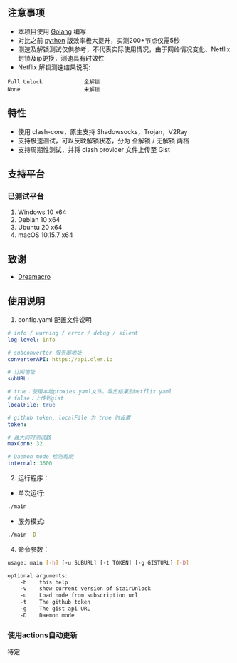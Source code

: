 ## 注意事项

- 本项目使用 [Golang](https://go.dev/) 编写
- 对比之前 [python](https://github.com/thank243/StairUnlocker) 版效率极大提升，实测200+节点仅需5秒
- 测速及解锁测试仅供参考，不代表实际使用情况，由于网络情况变化、Netflix封锁及ip更换，测速具有时效性
- Netflix 解锁测速结果说明:

~~~~text
Full Unlock             全解锁
None                    未解锁
~~~~

## 特性

- 使用 clash-core，原生支持 Shadowsocks，Trojan，V2Ray
- 支持极速测试，可以反映解锁状态，分为 全解锁 / 无解锁 两档
- 支持周期性测试，并将 clash provider 文件上传至 Gist

## 支持平台

### 已测试平台

1. Windows 10 x64
2. Debian 10 x64
3. Ubuntu 20 x64
4. macOS 10.15.7 x64

## 致谢

- [Dreamacro](https://github.com/Dreamacro/clash)

## 使用说明

1. config.yaml 配置文件说明

~~~~yaml
# info / warning / error / debug / silent
log-level: info

# subconverter 服务器地址
converterAPI: https://api.dler.io

# 订阅地址
subURL:

# true：使用本地proxies.yaml文件，导出结果到netflix.yaml
# false：上传到gist
localFile: true

# github token, localFile 为 true 时设置
token:

# 最大同时测试数
maxConn: 32

# Daemon mode 检测周期
internal: 3600
~~~~

2. 运行程序：

- 单次运行:

~~~~bash
./main
~~~~

- 服务模式:

~~~~bash
./main -D
~~~~

4. 命令参数：

~~~~bash
usage: main [-h] [-u SUBURL] [-t TOKEN] [-g GISTURL] [-D]

optional arguments:
    -h    this help
    -v    show current version of StairUnlock
    -u    Load node from subscription url
    -t    The github token
    -g    The gist api URL
    -D    Daemon mode 

~~~~

### 使用actions自动更新

待定